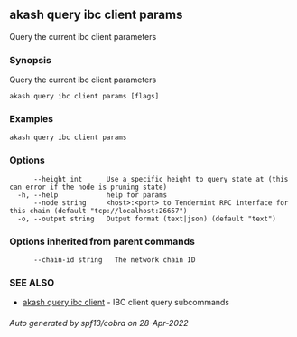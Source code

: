 ## akash query ibc client params

Query the current ibc client parameters

### Synopsis

Query the current ibc client parameters

```
akash query ibc client params [flags]
```

### Examples

```
akash query ibc client params
```

### Options

```
      --height int      Use a specific height to query state at (this can error if the node is pruning state)
  -h, --help            help for params
      --node string     <host>:<port> to Tendermint RPC interface for this chain (default "tcp://localhost:26657")
  -o, --output string   Output format (text|json) (default "text")
```

### Options inherited from parent commands

```
      --chain-id string   The network chain ID
```

### SEE ALSO

* [akash query ibc client](akash_query_ibc_client.md)	 - IBC client query subcommands

###### Auto generated by spf13/cobra on 28-Apr-2022

